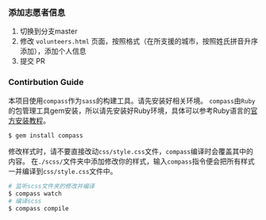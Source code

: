 ### 添加志愿者信息

1. 切换到分支master
2. 修改 `volunteers.html` 页面，按照格式（在所支援的城市，按照姓氏拼音升序添加），添加个人信息
3. 提交 PR

### Contirbution Guide
本项目使用`compass`作为`sass`的构建工具。请先安装好相关环境。
`compass`由`Ruby`的包管理工具gem安装，所以请先安装好Ruby环境，具体可以参考Ruby语言的[官方安装教程](https://www.ruby-lang.org/en/documentation/installation/)。
```bash
$ gem install compass
```
修改样式时，请不要直接改动`css/style.css`文件，`compass`编译时会覆盖其中的内容。
在`./scss/`文件夹中添加修改你的样式，输入`compass`指令便会把所有样式一并编译到`css/style.css`文件中。
```bash
# 监听scss文件夹的修改并编译
$ compass watch
# 编译scss
$ compass compile
```
